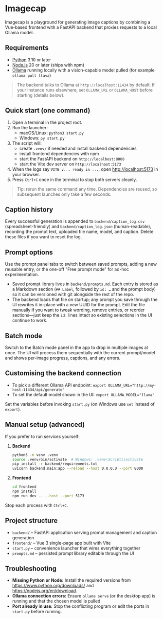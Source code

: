 # Imagecap

Imagecap is a playground for generating image captions by combining a Vue-based frontend with a FastAPI backend that proxies requests to a local Ollama model.

## Requirements

- [Python](https://www.python.org/) 3.10 or later
- [Node.js](https://nodejs.org/) 20 or later (ships with npm)
- [Ollama](https://ollama.com/) running locally with a vision-capable model pulled (for example `ollama pull llava`)

> The backend talks to Ollama at `http://localhost:11434` by default. If your instance runs elsewhere, set `OLLAMA_URL` or `OLLAMA_HOST` before starting (details below).

## Quick start (one command)

1. Open a terminal in the project root.
2. Run the launcher:
   - macOS/Linux: `python3 start.py`
   - Windows: `py start.py`
3. The script will:
   - create `.venv/` if needed and install backend dependencies
   - install frontend dependencies with npm
   - start the FastAPI backend on `http://localhost:8000`
   - start the Vite dev server on `http://localhost:5173`
4. When the logs say `VITE v... ready in ...`, open <http://localhost:5173> in your browser.
5. Press `Ctrl+C` once in the terminal to stop both servers cleanly.

> Tip: rerun the same command any time. Dependencies are reused, so subsequent launches only take a few seconds.

## Caption history

Every successful generation is appended to `backend/caption_log.csv` (spreadsheet-friendly) and `backend/caption_log.json` (human-readable), recording the prompt text, uploaded file name, model, and caption. Delete these files if you want to reset the log.

## Prompt options

Use the prompt panel tabs to switch between saved prompts, adding a new reusable entry, or the one-off "Free prompt mode" for ad-hoc experimentation.

- Saved prompt library lives in `backend/prompts.md`. Each entry is stored as a Markdown section (`## Label`, followed by `id: …` and the prompt body) so it can be versioned with git alongside the rest of the repo.
- The backend loads that file on startup; any prompt you save through the UI rewrites it in-place with a new UUID for the prompt. Edit the file manually if you want to tweak wording, remove entries, or reorder sections—just keep the `id:` lines intact so existing selections in the UI continue to work.
  
## Batch mode

Switch to the Batch mode panel in the app to drop in multiple images at once. The UI will process them sequentially with the current prompt/model and shows per-image progress, captions, and any errors.

## Customising the backend connection

- To pick a different Ollama API endpoint: `export OLLAMA_URL="http://my-host:11434/api/generate"`
- To set the default model shown in the UI: `export OLLAMA_MODEL="llava"`

Set the variables before invoking `start.py` (on Windows use `set` instead of `export`).

## Manual setup (advanced)

If you prefer to run services yourself:

1. **Backend**
   ```bash
   python3 -m venv .venv
   source .venv/bin/activate  # Windows: .venv\Scripts\activate
   pip install -r backend/requirements.txt
   uvicorn backend.main:app --reload --host 0.0.0.0 --port 8000
   ```
2. **Frontend**
   ```bash
   cd frontend
   npm install
   npm run dev -- --host --port 5173
   ```

Stop each process with `Ctrl+C`.

## Project structure

- `backend/` – FastAPI application serving prompt management and caption generation
- `frontend/` – Vue 3 single-page app built with Vite
- `start.py` – convenience launcher that wires everything together
- `prompts.md` – persisted prompt library editable through the UI

## Troubleshooting

- **Missing Python or Node:** Install the required versions from <https://www.python.org/downloads/> and <https://nodejs.org/en/download>.
- **Ollama connection errors:** Ensure `ollama serve` (or the desktop app) is running and that the chosen model is pulled.
- **Port already in use:** Stop the conflicting program or edit the ports in `start.py` before running.
